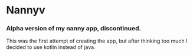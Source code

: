 # Nannyv
### Alpha version of my nanny app, discontinued.

This was the first attempt of creating the app, but after thinking too much I decided to use kotlin instead of java.
